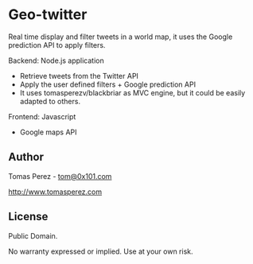 Geo-twitter
=============
Real time display and filter tweets in a world map, it uses the Google prediction API to apply filters.

  Backend: Node.js application
   - Retrieve tweets from the Twitter API
   - Apply the user defined filters + Google prediction API
   - It uses tomasperezv/blackbriar as MVC engine, but it could be easily adapted to others.

  Frontend: Javascript
   - Google maps API

Author
----------
Tomas Perez - tom@0x101.com

http://www.tomasperez.com

License
-----------
Public Domain.

No warranty expressed or implied. Use at your own risk.
